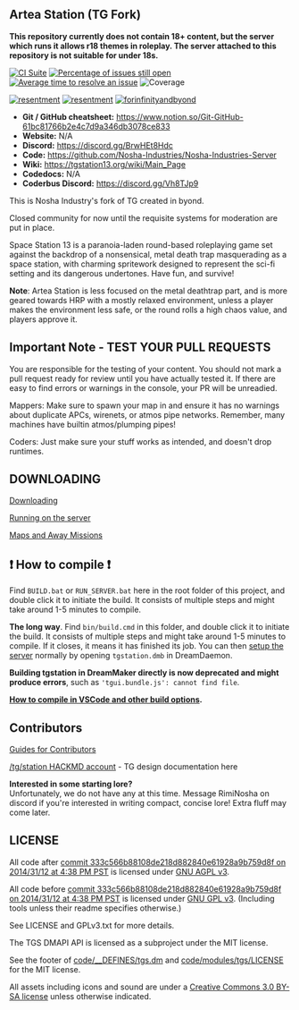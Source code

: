 ## Artea Station (TG Fork)

**This repository currently does not contain 18+ content, but the server which runs it allows r18 themes in roleplay. The server attached to this repository is not suitable for under 18s.**

[![CI Suite](https://github.com/Nosha-Industries/Nosha-Industries-Server/actions/workflows/ci_suite.yml/badge.svg)](https://github.com/Nosha-Industries/Nosha-Industries-Server/actions/workflows/ci_suite.yml)
[![Percentage of issues still open](https://isitmaintained.com/badge/open/Nosha-Industries/Nosha-Industries-Server.svg)](https://isitmaintained.com/project/Nosha-Industries/Nosha-Industries-Server "Percentage of issues still open")
[![Average time to resolve an issue](https://isitmaintained.com/badge/resolution/Nosha-Industries/Nosha-Industries-Server.svg)](https://isitmaintained.com/project/Nosha-Industries/Nosha-Industries-Server "Average time to resolve an issue")
![Coverage](https://img.shields.io/codecov/c/github/Nosha-Industries/Nosha-Industries-Server)

[![resentment](https://forthebadge.com/images/badges/built-with-resentment.svg)](https://www.monkeyuser.com/assets/images/2019/131-bug-free.png) [![resentment](https://forthebadge.com/images/badges/contains-technical-debt.svg)](https://user-images.githubusercontent.com/8171642/50290880-ffef5500-043a-11e9-8270-a2e5b697c86c.png) [![forinfinityandbyond](https://user-images.githubusercontent.com/5211576/29499758-4efff304-85e6-11e7-8267-62919c3688a9.gif)](https://www.reddit.com/r/SS13/comments/5oplxp/what_is_the_main_problem_with_byond_as_an_engine/dclbu1a)

* **Git / GitHub cheatsheet:** https://www.notion.so/Git-GitHub-61bc81766b2e4c7d9a346db3078ce833
* **Website:** N/A
* **Discord:** https://discord.gg/BrwHEt8Hdc
* **Code:** https://github.com/Nosha-Industries/Nosha-Industries-Server
* **Wiki:** https://tgstation13.org/wiki/Main_Page
* **Codedocs:** N/A
* **Coderbus Discord:** https://discord.gg/Vh8TJp9

This is Nosha Industry's fork of TG created in byond.

Closed community for now until the requisite systems for moderation are put in place.

Space Station 13 is a paranoia-laden round-based roleplaying game set against the backdrop of a nonsensical, metal death trap masquerading as a space station, with charming spritework designed to represent the sci-fi setting and its dangerous undertones. Have fun, and survive!

**Note**: Artea Station is less focused on the metal deathtrap part, and is more geared towards HRP with a mostly relaxed environment, unless a player makes the environment less safe, or the round rolls a high chaos value, and players approve it.

## Important Note - TEST YOUR PULL REQUESTS

You are responsible for the testing of your content. You should not mark a pull request ready for review until you have actually tested it. If there are easy to find errors or warnings in the console, your PR will be unreadied.

Mappers: Make sure to spawn your map in and ensure it has no warnings about duplicate APCs, wirenets, or atmos pipe networks. Remember, many machines have builtin atmos/plumping pipes!

Coders: Just make sure your stuff works as intended, and doesn't drop runtimes.

## DOWNLOADING
[Downloading](.github/guides/DOWNLOADING.md)

[Running on the server](.github/guides/RUNNING_A_SERVER.md)

[Maps and Away Missions](.github/guides/MAPS_AND_AWAY_MISSIONS.md)

## :exclamation: How to compile :exclamation:

Find `BUILD.bat` or `RUN_SERVER.bat` here in the root folder of this project, and double click it to initiate the build. It consists of multiple steps and might take around 1-5 minutes to compile.

**The long way**. Find `bin/build.cmd` in this folder, and double click it to initiate the build. It consists of multiple steps and might take around 1-5 minutes to compile. If it closes, it means it has finished its job. You can then [setup the server](.github/guides/RUNNING_A_SERVER.md) normally by opening `tgstation.dmb` in DreamDaemon.

**Building tgstation in DreamMaker directly is now deprecated and might produce errors**, such as `'tgui.bundle.js': cannot find file`.

**[How to compile in VSCode and other build options](tools/build/README.md).**

## Contributors
[Guides for Contributors](.github/CONTRIBUTING.md)

[/tg/station HACKMD account](https://hackmd.io/@tgstation) - TG design documentation here

**Interested in some starting lore?**  
Unfortunately, we do not have any at this time. Message RimiNosha on discord if you're interested in writing compact, concise lore! Extra fluff may come later.

## LICENSE

All code after [commit 333c566b88108de218d882840e61928a9b759d8f on 2014/31/12 at 4:38 PM PST](https://github.com/tgstation/tgstation/commit/333c566b88108de218d882840e61928a9b759d8f) is licensed under [GNU AGPL v3](https://www.gnu.org/licenses/agpl-3.0.html).

All code before [commit 333c566b88108de218d882840e61928a9b759d8f on 2014/31/12 at 4:38 PM PST](https://github.com/tgstation/tgstation/commit/333c566b88108de218d882840e61928a9b759d8f) is licensed under [GNU GPL v3](https://www.gnu.org/licenses/gpl-3.0.html).
(Including tools unless their readme specifies otherwise.)

See LICENSE and GPLv3.txt for more details.

The TGS DMAPI API is licensed as a subproject under the MIT license.

See the footer of [code/__DEFINES/tgs.dm](./code/__DEFINES/tgs.dm) and [code/modules/tgs/LICENSE](./code/modules/tgs/LICENSE) for the MIT license.

All assets including icons and sound are under a [Creative Commons 3.0 BY-SA license](https://creativecommons.org/licenses/by-sa/3.0/) unless otherwise indicated.
